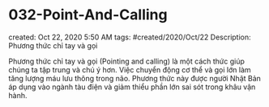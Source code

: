 # 032-Point-And-Calling

created: Oct 22, 2020 5:50 AM
tags: #created/2020/Oct/22
Description: Phương thức chỉ tay và gọi

Phương thức chỉ tay và gọi (Pointing and calling) là một cách thức giúp chúng ta tập trung và chú ý hơn. Việc chuyển động cơ thể và gọi lớn làm tăng lượng máu lưu thông trong não. Phương thức này được người Nhật Bản áp dụng vào ngành tàu điện và giảm thiểu phần lớn sai sót trong khâu vận hành.